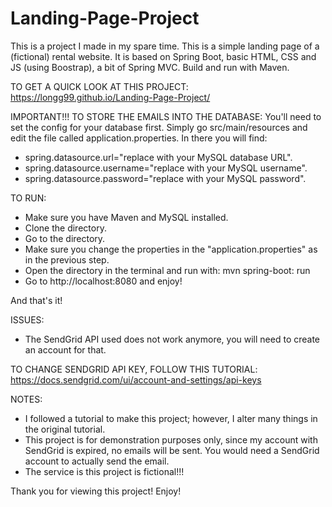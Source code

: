# Landing-Page-Project
This is a project I made in my spare time.
This is a simple landing page of a (fictional) rental website. It is based on Spring Boot, basic HTML, CSS and JS (using Boostrap), a bit of Spring MVC. Build and run with Maven.

TO GET A QUICK LOOK AT THIS PROJECT:
https://longg99.github.io/Landing-Page-Project/

IMPORTANT!!! 
TO STORE THE EMAILS INTO THE DATABASE:
You'll need to set the config for your database first. Simply go src/main/resources and edit the file called application.properties.
In there you will find:
- spring.datasource.url="replace with your MySQL database URL".
- spring.datasource.username="replace with your MySQL username".
- spring.datasource.password="replace with your MySQL password".

TO RUN:
- Make sure you have Maven and MySQL installed.
- Clone the directory.
- Go to the directory.
- Make sure you change the properties in the "application.properties" as in the previous step.
- Open the directory in the terminal and run with: mvn spring-boot: run
- Go to http://localhost:8080 and enjoy! 

And that's it!

ISSUES:
- The SendGrid API used does not work anymore, you will need to create an account for that.

TO CHANGE SENDGRID API KEY, FOLLOW THIS TUTORIAL:
https://docs.sendgrid.com/ui/account-and-settings/api-keys

NOTES:
- I followed a tutorial to make this project; however, I alter many things in the original tutorial.
- This project is for demonstration purposes only, since my account with SendGrid is expired, no emails will be sent. You would need a SendGrid account to actually send the email.
- The service is this project is fictional!!!

Thank you for viewing this project! Enjoy!
